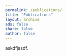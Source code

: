 ```yaml
---
permalink: /publications/
title: "Publications"
layout: archive
ads: false
share: false
author: false
---
```


askdfjasdf. 
